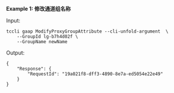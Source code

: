 **Example 1: 修改通道组名称**



Input: 

```
tccli gaap ModifyProxyGroupAttribute --cli-unfold-argument  \
    --GroupId lg-b7h4d02f \
    --GroupName newName
```

Output: 
```
{
    "Response": {
        "RequestId": "19a021f8-dff3-4890-8e7a-ed5054e22e49"
    }
}
```

